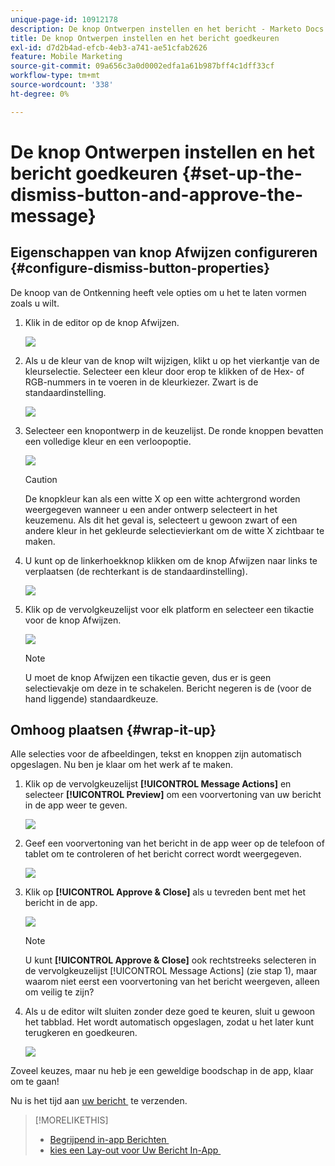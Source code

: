 ```yaml
---
unique-page-id: 10912178
description: De knop Ontwerpen instellen en het bericht - Marketo Docs - Productdocumentatie goedkeuren
title: De knop Ontwerpen instellen en het bericht goedkeuren
exl-id: d7d2b4ad-efcb-4eb3-a741-ae51cfab2626
feature: Mobile Marketing
source-git-commit: 09a656c3a0d0002edfa1a61b987bff4c1dff33cf
workflow-type: tm+mt
source-wordcount: '338'
ht-degree: 0%

---
```


# De knop Ontwerpen instellen en het bericht goedkeuren {#set-up-the-dismiss-button-and-approve-the-message}

## Eigenschappen van knop Afwijzen configureren  {#configure-dismiss-button-properties}

De knoop van de Ontkenning heeft vele opties om u het te laten vormen zoals u wilt.

1. Klik in de editor op de knop Afwijzen.

   ![](assets/image2016-5-9-10-3a23-3a37.png)

1. Als u de kleur van de knop wilt wijzigen, klikt u op het vierkantje van de kleurselectie. Selecteer een kleur door erop te klikken of de Hex- of RGB-nummers in te voeren in de kleurkiezer. Zwart is de standaardinstelling.

   ![](assets/image2016-5-9-10-3a33-3a17.png)

1. Selecteer een knopontwerp in de keuzelijst. De ronde knoppen bevatten een volledige kleur en een verloopoptie.

   ![](assets/image2016-5-9-10-3a35-3a46.png)

   >[!CAUTION]
   >
   >De knopkleur kan als een witte X op een witte achtergrond worden weergegeven wanneer u een ander ontwerp selecteert in het keuzemenu. Als dit het geval is, selecteert u gewoon zwart of een andere kleur in het gekleurde selectievierkant om de witte X zichtbaar te maken.

1. U kunt op de linkerhoekknop klikken om de knop Afwijzen naar links te verplaatsen (de rechterkant is de standaardinstelling).

   ![](assets/image2016-5-9-10-3a39-3a5.png)

1. Klik op de vervolgkeuzelijst voor elk platform en selecteer een tikactie voor de knop Afwijzen.

   ![](assets/image2016-5-9-10-3a43-3a54.png)

   >[!NOTE]
   >
   >U moet de knop Afwijzen een tikactie geven, dus er is geen selectievakje om deze in te schakelen. Bericht negeren is de (voor de hand liggende) standaardkeuze.

## Omhoog plaatsen {#wrap-it-up}

Alle selecties voor de afbeeldingen, tekst en knoppen zijn automatisch opgeslagen. Nu ben je klaar om het werk af te maken.

1. Klik op de vervolgkeuzelijst **[!UICONTROL Message Actions]** en selecteer **[!UICONTROL Preview]** om een voorvertoning van uw bericht in de app weer te geven.

   ![](assets/image2016-5-9-10-3a58-3a38.png)

1. Geef een voorvertoning van het bericht in de app weer op de telefoon of tablet om te controleren of het bericht correct wordt weergegeven.

   ![](assets/image2016-5-9-11-3a2-3a13.png)

1. Klik op **[!UICONTROL Approve & Close]** als u tevreden bent met het bericht in de app.

   ![](assets/image2016-5-9-11-3a8-3a52.png)

   >[!NOTE]
   >
   >U kunt **[!UICONTROL Approve & Close]** ook rechtstreeks selecteren in de vervolgkeuzelijst [!UICONTROL Message Actions] (zie stap 1), maar waarom niet eerst een voorvertoning van het bericht weergeven, alleen om veilig te zijn?

1. Als u de editor wilt sluiten zonder deze goed te keuren, sluit u gewoon het tabblad. Het wordt automatisch opgeslagen, zodat u het later kunt terugkeren en goedkeuren.

   ![](assets/image2016-5-9-11-3a9-3a46.png)

Zoveel keuzes, maar nu heb je een geweldige boodschap in de app, klaar om te gaan!

Nu is het tijd aan [&#x200B; uw bericht &#x200B;](/help/marketo/product-docs/mobile-marketing/in-app-messages/sending-your-in-app-message/send-your-in-app-message.md) te verzenden.

>[!MORELIKETHIS]
>
>* [&#x200B; Begrijpend in-app Berichten &#x200B;](/help/marketo/product-docs/mobile-marketing/in-app-messages/understanding-in-app-messages.md)
>* [&#x200B; kies een Lay-out voor Uw Bericht In-App &#x200B;](/help/marketo/product-docs/mobile-marketing/in-app-messages/creating-in-app-messages/choose-a-layout-for-your-in-app-message.md)
